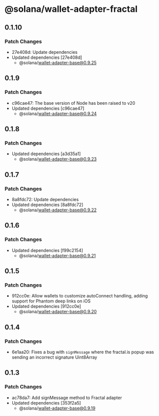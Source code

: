 # @solana/wallet-adapter-fractal

## 0.1.10

### Patch Changes

- 27e408d: Update dependencies
- Updated dependencies [27e408d]
    - @solana/wallet-adapter-base@0.9.25

## 0.1.9

### Patch Changes

- c96cae47: The base version of Node has been raised to v20
- Updated dependencies [c96cae47]
    - @solana/wallet-adapter-base@0.9.24

## 0.1.8

### Patch Changes

- Updated dependencies [a3d35a1]
    - @solana/wallet-adapter-base@0.9.23

## 0.1.7

### Patch Changes

- 8a8fdc72: Update dependencies
- Updated dependencies [8a8fdc72]
    - @solana/wallet-adapter-base@0.9.22

## 0.1.6

### Patch Changes

- Updated dependencies [f99c2154]
    - @solana/wallet-adapter-base@0.9.21

## 0.1.5

### Patch Changes

- 912cc0e: Allow wallets to customize autoConnect handling, adding support for Phantom deep links on iOS
- Updated dependencies [912cc0e]
    - @solana/wallet-adapter-base@0.9.20

## 0.1.4

### Patch Changes

- 6e1aa20: Fixes a bug with `signMessage` where the fractal.is popup was sending an incorrect signature Uint8Array

## 0.1.3

### Patch Changes

- ac78da7: Add signMessage method to Fractal adapter
- Updated dependencies [353f2a5]
    - @solana/wallet-adapter-base@0.9.19
